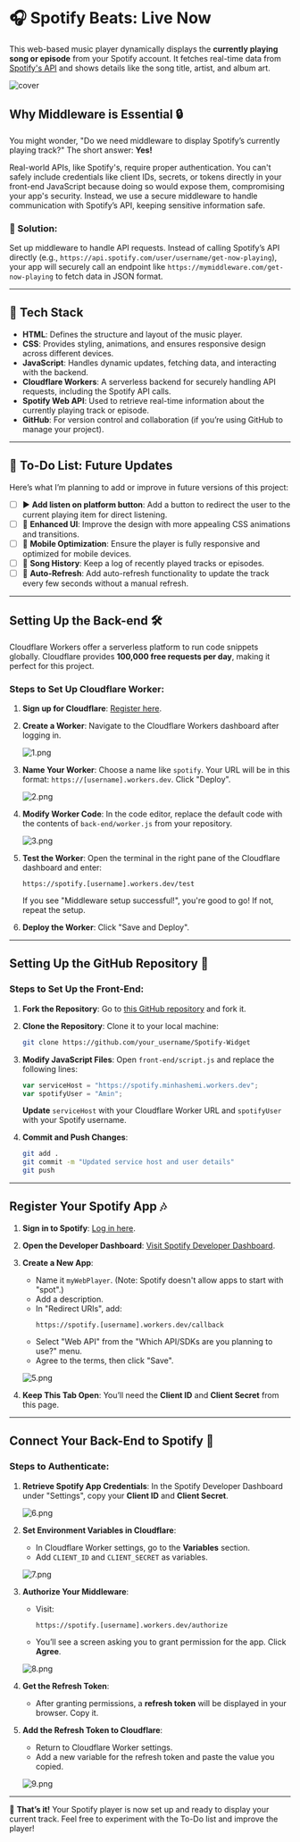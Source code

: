 # 🎧 Spotify Beats: Live Now

This web-based music player dynamically displays the **currently playing song or episode** from your Spotify account. It fetches real-time data from [Spotify's API](https://developer.spotify.com/documentation/web-api/reference/get-the-users-currently-playing-track?additional_types=episode) and shows details like the song title, artist, and album art.

   ![cover](https://raw.githubusercontent.com/minhashemi/Spotify/main/img/cover.jpg)


## Why Middleware is Essential 🔒

You might wonder, "Do we need middleware to display Spotify’s currently playing track?" The short answer: **Yes!** 

Real-world APIs, like Spotify's, require proper authentication. You can't safely include credentials like client IDs, secrets, or tokens directly in your front-end JavaScript because doing so would expose them, compromising your app's security. Instead, we use a secure middleware to handle communication with Spotify’s API, keeping sensitive information safe.

### 🎯 Solution:
Set up middleware to handle API requests. Instead of calling Spotify’s API directly (e.g., `https://api.spotify.com/user/username/get-now-playing`), your app will securely call an endpoint like `https://mymiddleware.com/get-now-playing` to fetch data in JSON format.

---
## 🔧 Tech Stack

- **HTML**: Defines the structure and layout of the music player.
- **CSS**: Provides styling, animations, and ensures responsive design across different devices.
- **JavaScript**: Handles dynamic updates, fetching data, and interacting with the backend.
- **Cloudflare Workers**: A serverless backend for securely handling API requests, including the Spotify API calls.
- **Spotify Web API**: Used to retrieve real-time information about the currently playing track or episode.
- **GitHub**: For version control and collaboration (if you’re using GitHub to manage your project).
  
---

## 📝 To-Do List: Future Updates

Here’s what I’m planning to add or improve in future versions of this project:

- [ ] ▶️ **Add listen on platform button**: Add a button to redirect the user to the current playing item for direct listening.
- [ ] 🎨 **Enhanced UI**: Improve the design with more appealing CSS animations and transitions.
- [ ] 📱 **Mobile Optimization**: Ensure the player is fully responsive and optimized for mobile devices.
- [ ] 🎵 **Song History**: Keep a log of recently played tracks or episodes.
- [ ] 🔄 **Auto-Refresh**: Add auto-refresh functionality to update the track every few seconds without a manual refresh.

---

## Setting Up the Back-end 🛠

Cloudflare Workers offer a serverless platform to run code snippets globally. Cloudflare provides **100,000 free requests per day**, making it perfect for this project.

### Steps to Set Up Cloudflare Worker:

1. **Sign up for Cloudflare**: [Register here](https://dash.cloudflare.com/sign-up/workers).
2. **Create a Worker**: Navigate to the Cloudflare Workers dashboard after logging in.
   
   ![1.png](https://raw.githubusercontent.com/minhashemi/Spotify/main/img/1.png)

3. **Name Your Worker**: Choose a name like `spotify`. Your URL will be in this format: `https://[username].workers.dev`. Click "Deploy".
   
   ![2.png](https://raw.githubusercontent.com/minhashemi/Spotify/main/img/2.png)

4. **Modify Worker Code**: In the code editor, replace the default code with the contents of `back-end/worker.js` from your repository.
   
   ![3.png](https://raw.githubusercontent.com/minhashemi/Spotify/main/img/3.png)

5. **Test the Worker**: Open the terminal in the right pane of the Cloudflare dashboard and enter:
   ```url
   https://spotify.[username].workers.dev/test
   ```
   
   If you see "Middleware setup successful!", you're good to go! If not, repeat the setup.

6. **Deploy the Worker**: Click "Save and Deploy".

---

## Setting Up the GitHub Repository 📂

### Steps to Set Up the Front-End:

1. **Fork the Repository**: Go to [this GitHub repository](https://github.com/minhashemi/Spotify) and fork it.
   
2. **Clone the Repository**: Clone it to your local machine:
   ```bash
   git clone https://github.com/your_username/Spotify-Widget
   ```

3. **Modify JavaScript Files**: Open `front-end/script.js` and replace the following lines:
   ```javascript
   var serviceHost = "https://spotify.minhashemi.workers.dev";
   var spotifyUser = "Amin";
   ```
   **Update** `serviceHost` with your Cloudflare Worker URL and `spotifyUser` with your Spotify username.

4. **Commit and Push Changes**:
   ```bash
   git add .
   git commit -m "Updated service host and user details"
   git push
   ```

---

## Register Your Spotify App 🎶

1. **Sign in to Spotify**: [Log in here](https://accounts.spotify.com).
2. **Open the Developer Dashboard**: [Visit Spotify Developer Dashboard](https://developer.spotify.com/dashboard/applications).
3. **Create a New App**:
   - Name it `myWebPlayer`. (Note: Spotify doesn't allow apps to start with "spot".)
   - Add a description.
   - In "Redirect URIs", add:  
     ```url
     https://spotify.[username].workers.dev/callback
     ```
   - Select "Web API" from the "Which API/SDKs are you planning to use?" menu.
   - Agree to the terms, then click "Save".
   
   ![5.png](https://raw.githubusercontent.com/minhashemi/Spotify/main/img/5.png)

4. **Keep This Tab Open**: You’ll need the **Client ID** and **Client Secret** from this page.

---

## Connect Your Back-End to Spotify 🔗

### Steps to Authenticate:

1. **Retrieve Spotify App Credentials**: In the Spotify Developer Dashboard under "Settings", copy your **Client ID** and **Client Secret**.

   ![6.png](https://raw.githubusercontent.com/minhashemi/Spotify/main/img/6.png)

2. **Set Environment Variables in Cloudflare**:
   - In Cloudflare Worker settings, go to the **Variables** section.
   - Add `CLIENT_ID` and `CLIENT_SECRET` as variables.
   
   ![7.png](https://raw.githubusercontent.com/minhashemi/Spotify/main/img/7.png)

3. **Authorize Your Middleware**:
   - Visit:  
     ```url
     https://spotify.[username].workers.dev/authorize
     ```
   - You’ll see a screen asking you to grant permission for the app. Click **Agree**.

   ![8.png](https://raw.githubusercontent.com/minhashemi/Spotify/main/img/8.png)

4. **Get the Refresh Token**:
   - After granting permissions, a **refresh token** will be displayed in your browser. Copy it.

5. **Add the Refresh Token to Cloudflare**:
   - Return to Cloudflare Worker settings.
   - Add a new variable for the refresh token and paste the value you copied.
   
   ![9.png](https://raw.githubusercontent.com/minhashemi/Spotify/main/img/9.png)

---

🎉 **That’s it!** Your Spotify player is now set up and ready to display your current track. Feel free to experiment with the To-Do list and improve the player!
